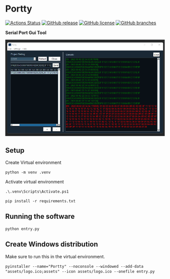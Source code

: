# Portty
[![Actions Status](https://github.com/sahilkhanna/sp-ui-tool/workflows/Build%20and%20Test/badge.svg)](https://github.com/sahilkhanna/sp-ui-tool/actions)
[![GitHub release](https://img.shields.io/github/release/sahilkhanna/sp-ui-tool.svg)](https://github.com/sahilkhanna/sp-ui-tool/releases/)
[![GitHub license](https://img.shields.io/github/license/sahilkhanna/sp-ui-tool.svg)](https://github.com/sahilkhanna/sp-ui-tool/blob/master/LICENSE)
[![GitHub branches](https://badgen.net/github/branches/sahilkhanna/sp-ui-tool)](https://github.com/sahilkhanna/sp-ui-tool/)

__Serial Port Gui Tool__

![Porty](docs/porty.png?raw=true "Porty")

## Setup

Create Virtual environment

```
python -m venv .venv
```

Activate virtual environment

```
.\.venv\Scripts\Activate.ps1
```

```
pip install -r requirements.txt
```

## Running the software

```
python entry.py
```

## Create Windows distribution

Make sure to run this in the virtual environment.

```
pyinstaller --name="Portty" --noconsole --windowed --add-data "assets/logo.ico;assets" --icon assets/logo.ico --onefile entry.py  
```
